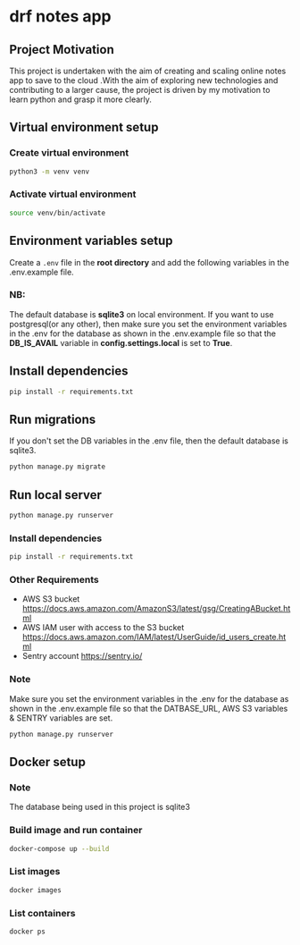 # drf notes app

## Project Motivation

This project is undertaken with the aim of creating and scaling online notes app to save to the cloud .With the aim of exploring new technologies and contributing to a larger cause, the project is driven by my motivation to learn python and grasp it more clearly.


## Virtual environment setup

### Create virtual environment

```bash
python3 -m venv venv
```

### Activate virtual environment

```bash
source venv/bin/activate
```

## Environment variables setup

Create a `.env` file in the **root directory** and add the following variables in the .env.example file.

### NB:

The default database is **sqlite3** on local environment. If you want to use postgresql(or any other), then make sure you set the environment variables in the .env for the database as shown in the .env.example file so that the **DB_IS_AVAIL** variable in **config.settings.local** is set to **True**.

## Install dependencies

```bash
pip install -r requirements.txt
```

## Run migrations

If you don't set the DB variables in the .env file, then the default database is sqlite3.

```bash
python manage.py migrate
```

## Run local server

```bash
python manage.py runserver
```

### Install dependencies

```bash
pip install -r requirements.txt
```

### Other Requirements

- AWS S3 bucket <https://docs.aws.amazon.com/AmazonS3/latest/gsg/CreatingABucket.html>
- AWS IAM user with access to the S3 bucket <https://docs.aws.amazon.com/IAM/latest/UserGuide/id_users_create.html>
- Sentry account <https://sentry.io/>

### Note

Make sure you set the environment variables in the .env for the database as shown in the .env.example file so that the DATBASE_URL, AWS S3 variables & SENTRY variables are set.

```bash
python manage.py runserver
```

## Docker setup

### Note

The database being used in this project is sqlite3

### Build image and run container

```bash
docker-compose up --build
```

### List images

```bash
docker images
```

### List containers

```bash
docker ps
```
